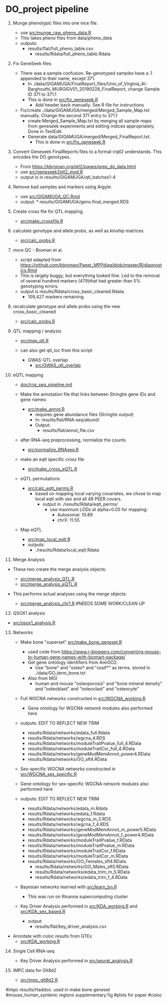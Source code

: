# DO_project pipeline

1. Munge phenotypic files into one nice file.
	* use [src/munge_raw_pheno_data.R](../src/munge_raw_pheno_data.R)
    * This takes pheno files from data/pheno_data
	* outputs:
		 * results/flat/full_pheno_table.csv
         	 * results/Rdata/full_pheno_table.Rdata

2. Fix GeneSeek files
	* There was a sample confusion. Re-genotyped samples have a .1 appended to their name, except 371.
    	* In ./data/GIGAMUGA/FinalReport_files/Univ_of_Virginia_Al-Barghouthi_MURGIGV01_20190228_FinalReport, change Sample ID 371 to 371.1
        * This is done in [src/fix_geneseek.R](../src/fix_geneseek.R)
        	* Add header back manually. See R file for instructions
    * Fix/create ./data/GIGAMUGA/merged/Merged_Sample_Map.txt manually. Change the second 371 entry to 371.1
    	* create Merged_Sample_Map.txt by merging all sample maps from geneseek experiments and editing indices appropriately. Done in TextEdit.
        * Generate data/GIGAMUGA/merged/Merged_FinalReport.txt. 
        	* This is done in [src/fix_geneseek.R](../src/fix_geneseek.R)

3. Convert Geneseek FinalReports files to a format r/qtl2 understands. This encodes the DO genotypes.

    * From https://kbroman.org/qtl2/pages/prep_do_data.html
    * use [src/geneseek2qtl2_mod.R](../src/geneseek2qtl2_mod.R)
    * output is in results/GIGAMUGA/qtl_batches1-4

4. Remove bad samples and markers using Argyle.

    * use [src/GIGAMUGA_QC.Rmd](../src/GIGAMUGA_QC.Rmd)
    * output:
		  * results/GIGAMUGA/geno.final_merged.RDS


5. Create cross file for QTL mapping. 

    * [src/make_crossfile.R](../src/make_crossfile.R)

6. calculate genotype and allele probs, as well as kinship matrices 

	* [src/calc_probs.R](../src/calc_probs.R)

7. more QC - Broman et al.

    * script adapted from https://github.com/kbroman/Paper_MPPdiag/blob/master/R/diagnostics.Rmd
    * This is largely buggy, but everything looked fine. Led to the removal of several hundred markers (479)that had greater than 5% genotyping errors.
    * output is results/Rdata/cross_basic_cleaned.Rdata
    	* 109,427 markers remaining

8. recalculate genotype and allele probs using the new cross_basic_cleaned

    * [src/calc_probs.R](../src/calc_probs.R)




9. QTL mapping / analysis

    * [src/map_qtl.R](../src/map_qtl.R)
    * can also get qtl_loc from this script

		* GWAS-QTL overlap
		  * [src/GWAS_qtl_overlap](../src/GWAS_qtl_overlap.R)
        
    
   
10. eQTL mapping
    * [doc/rna_seq_pipeline.md](./rna_seq_pipeline.md)

    * Make the annotation file that links between Stringtie gene IDs and gene names:
      * [src/make_annot.R](../src/make_annot.R)
        * requires gene abundance files (Stringtie output)
        * In: results/flat/RNA-seq/abund/
        * Output:
          * results/flat/annot_file.csv
    
    * after RNA-seq preprocessing, normalize the counts
    	* [src/normalize_RNAseq.R](../src/normalize_RNAseq.R)

    * make an eqtl specific cross file
        * [src/make_cross_eQTL.R](../src/make_cross_eQTL.R)

    * eQTL permutations
      * [src/calc_eqtl_perms.R](../src/calc_eqtl_perms.R)
    	* based on mapping local varying covariates, we chose to map local
            eqtl with sex and all 48 PEER covars.
        	* output in ./results/Rdata/eqtl_perms/  
                * use maximum LODs at alpha=0.05 for mapping:
                    * Autosomal: 10.89
                    * chrX: 11.55

    * Map eQTL

    	* [src/map_local_eqtl.R](../src/map_local_eqtl.R)
    	* outputs: 
        	* ./results/Rdata/local_eqtl.Rdata
        
 
11. Merge Analysis 
  * These two create the merge analysis objects:
    * [src/merge_analysis_QTL.R](../src/merge_analysis_QTL.R)
    * [src/merge_analysis_eQTL.R](../src/merge_analysis_eQTL.R)
  * This performs actual analyses using the merge objects:
  
    * [src/merge_analysis_chr1.R](../src/merge_analysis_chr1.R)
    #NEEDS SOME WORK/CLEAN UP
  

12. QSOX1 analysis
  * [src/qsox1_analysis.R](../src/qsox1_analysis.R)
  
13. Networks
    
    * Make bone "superset" [src/make_bone_geneset.R](../src/make_bone_geneset.R)
		* used code from https://www.r-bloggers.com/converting-mouse-to-human-gene-names-with-biomart-package/
        * Get gene ontology identifiers from AmiGO2.
            * Use "bone" and "osteo* and "ossif*" as terms. stored in ./data/GO_term_bone.txt
        * Also from MGI
        	* human and mouse "osteoporosis" and "bone mineral density" and "osteoblast" and "osteoclast" and "osteocyte"
  
  
    * Full WGCNA networks constructed in [src/WGCNA_working.R](../src/WGCNA_working.R)
    	* Gene ontology for WGCNA network modules also performed here
    
    * outputs:
    EDIT TO REFLECT NEW TRIM
        * results/Rdata/networks/edata_full.Rdata
        * results/Rdata/networks/wgcna_4.RDS
        * results/Rdata/networks/moduleTraitPvalue_full_4.RData
        * results/Rdata/networks/moduleTraitCor_full_4.RData
        * results/Rdata/networks/geneModMemAnnot_power4.RData
        * results/Rdata/networks/GO_sft4.RData
        
    * Sex-specific WGCNA networks constructed in [src/WGCNA_sex_specific.R](../src/WGCNA_sex_specific.R)
    * Gene ontology for sex-specific WGCNA network modules also performed here
    
     * outputs:
     EDIT TO REFLECT NEW TRIM
        * results/Rdata/networks/edata_m.Rdata
        * results/Rdata/networks/edata_f.Rdata
        * results/Rdata/networks/wgcna_m_5.RDS
        * results/Rdata/networks/wgcna_f_4.RDS
        * results/Rdata/networks/geneModMemAnnot_m_power5.RData
        * results/Rdata/networks/geneModMemAnnot_f_power4.RData
        * results/Rdata/networks/moduleTraitPvalue_f.RData
        * results/Rdata/networks/moduleTraitPvalue_m.RData
        * results/Rdata/networks/moduleTraitCor_f.RData
        * results/Rdata/networks/moduleTraitCor_m.RData
        * results/Rdata/networks/GO_Females_sft4.RData
		    * results/Rdata/networks/GO_Males_sft5.RData
		    * results/Rdata/networks/edata_trim_m_5.RData
		    * results/Rdata/networks/edata_trim_f_4.RData


	* Bayesian networks learned with [src/learn_bn.R](../src/learn_bn.R)
      * This was run on Rivanna supercomputing cluster

    * Key Driver Analysis performed in [src/KDA_working.R](../src/KDA_working.R) and [src/KDA_sex_based.R](../src/KDA_sex_based.R)
      * output:
      	* results/flat/key_driver_analysis.csv
    
   * Annotate with coloc results from GTEx
      * [src/KDA_working.R](../src/annotate_KDA_GTEx.R)
    

14. Single Cell RNA-seq
    * Key Driver Analysis performed in [src/seurat_analysis.R](../src/seurat_analysis.R)
        
15. IMPC data for Glt8d2

    * [src/impc_glt8d2.R](../src/impc_glt8d2.R)

#impc results/Haddox. used in make bone geneset
#mouse_human_syntenic regions supplementary fig
#plots for paper
#coloc

